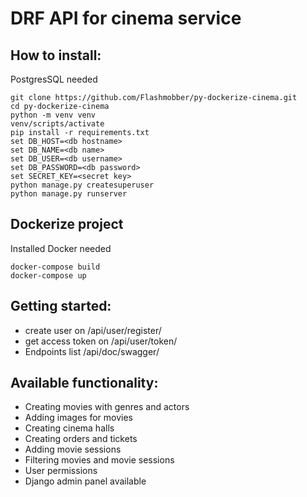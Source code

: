 # DRF API for cinema service

## How to install:

PostgresSQL needed

```shell
git clone https://github.com/Flashmobber/py-dockerize-cinema.git
cd py-dockerize-cinema
python -m venv venv
venv/scripts/activate
pip install -r requirements.txt
set DB_HOST=<db hostname>
set DB_NAME=<db name>
set DB_USER=<db username>
set DB_PASSWORD=<db password>
set SECRET_KEY=<secret key>
python manage.py createsuperuser
python manage.py runserver
```

## Dockerize project

Installed Docker needed

```shell
docker-compose build
docker-compose up
```

## Getting started:

* create user on /api/user/register/
* get access token on /api/user/token/
* Endpoints list /api/doc/swagger/

## Available functionality:

* Creating movies with genres and actors
* Adding images for movies
* Creating cinema halls
* Creating orders and tickets
* Adding movie sessions
* Filtering movies and movie sessions
* User permissions
* Django admin panel available